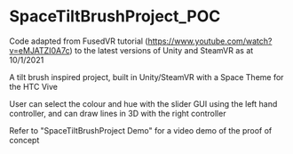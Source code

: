 # SpaceTiltBrushProject_POC

Code adapted from FusedVR tutorial (https://www.youtube.com/watch?v=eMJATZI0A7c) to the latest versions of Unity and SteamVR as at 10/1/2021

A tilt brush inspired project, built in Unity/SteamVR with a Space Theme for the HTC Vive

User can select the colour and hue with the slider GUI using the left hand controller, and can draw lines in 3D with the right controller

Refer to "SpaceTiltBrushProject Demo" for a video demo of the proof of concept
